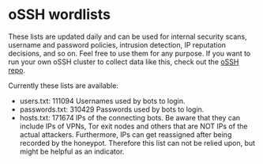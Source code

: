 # oSSH wordlists
These lists are updated daily and can be used for internal security scans, username and password policies, intrusion detection, IP reputation decisions, and so on. Feel free to use them for any purpose. If you want to run your own oSSH cluster to collect data like this, check out the [oSSH repo](https://github.com/toxyl/ossh).  

Currently these lists are available:  
- users.txt: 111094                                                                                                                                                                                                                                                                                                                                                                                                                                                                                                                                                                    Usernames used by bots to login. 
- passwords.txt: 310429                                                                                                                                                                                                                                                                                                                                                                                                                                                                                                                                                                    Passwords used by bots to login. 
- hosts.txt: 171674                                                                                                                                                                                                                                                                                                                                                                                                                                                                                                                                                                    IPs of the connecting bots. Be aware that they can include IPs of VPNs, Tor exit nodes and others that are NOT IPs of the actual attackers. Furthermore, IPs can get reassigned after being recorded by the honeypot. Therefore this list can not be relied upon, but might be helpful as an indicator.
